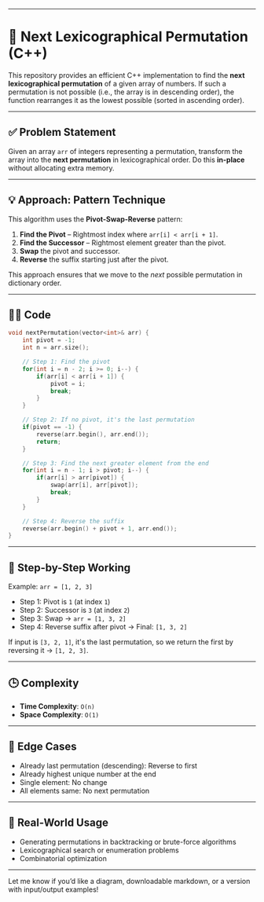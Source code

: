 
---

# 🔢 Next Lexicographical Permutation (C++)

This repository provides an efficient C++ implementation to find the **next lexicographical permutation** of a given array of numbers. If such a permutation is not possible (i.e., the array is in descending order), the function rearranges it as the lowest possible (sorted in ascending order).

---

## ✅ Problem Statement

Given an array `arr` of integers representing a permutation, transform the array into the **next permutation** in lexicographical order. Do this **in-place** without allocating extra memory.

---

## 💡 Approach: Pattern Technique

This algorithm uses the **Pivot-Swap-Reverse** pattern:

1. **Find the Pivot** – Rightmost index where `arr[i] < arr[i + 1]`.
2. **Find the Successor** – Rightmost element greater than the pivot.
3. **Swap** the pivot and successor.
4. **Reverse** the suffix starting just after the pivot.

This approach ensures that we move to the *next* possible permutation in dictionary order.

---

## 👨‍💻 Code

```cpp
void nextPermutation(vector<int>& arr) {
    int pivot = -1;
    int n = arr.size();

    // Step 1: Find the pivot
    for(int i = n - 2; i >= 0; i--) {
        if(arr[i] < arr[i + 1]) {
            pivot = i;
            break;
        }
    }

    // Step 2: If no pivot, it's the last permutation
    if(pivot == -1) {
        reverse(arr.begin(), arr.end());
        return;
    }

    // Step 3: Find the next greater element from the end
    for(int i = n - 1; i > pivot; i--) {
        if(arr[i] > arr[pivot]) {
            swap(arr[i], arr[pivot]);
            break;
        }
    }

    // Step 4: Reverse the suffix
    reverse(arr.begin() + pivot + 1, arr.end());
}
```

---

## 🧠 Step-by-Step Working

Example: `arr = [1, 2, 3]`

- Step 1: Pivot is `1` (at index `1`)
- Step 2: Successor is `3` (at index `2`)
- Step 3: Swap → `arr = [1, 3, 2]`
- Step 4: Reverse suffix after pivot → Final: `[1, 3, 2]`

If input is `[3, 2, 1]`, it's the last permutation, so we return the first by reversing it → `[1, 2, 3]`.

---

## 🕒 Complexity

- **Time Complexity**: `O(n)`
- **Space Complexity**: `O(1)`

---

## 📌 Edge Cases

- Already last permutation (descending): Reverse to first
- Already highest unique number at the end
- Single element: No change
- All elements same: No next permutation

---

## 📎 Real-World Usage

- Generating permutations in backtracking or brute-force algorithms
- Lexicographical search or enumeration problems
- Combinatorial optimization

---

Let me know if you’d like a diagram, downloadable markdown, or a version with input/output examples!